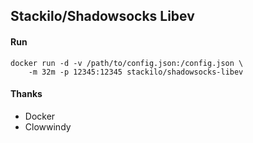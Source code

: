 ## Stackilo/Shadowsocks Libev

#### Run

    docker run -d -v /path/to/config.json:/config.json \
        -m 32m -p 12345:12345 stackilo/shadowsocks-libev

#### Thanks

 - Docker
 - Clowwindy
